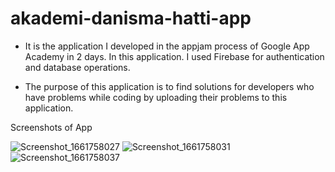 # akademi-danisma-hatti-app

* It is the application I developed in the appjam process of Google App Academy in 2 days. In this application.
I used Firebase for authentication and database operations.

* The purpose of this application is to find solutions for developers who have problems while coding by uploading their problems to this application.

Screenshots of App
 
 

![Screenshot_1661758027](https://user-images.githubusercontent.com/46723964/187222651-d992b3d8-a272-4ddf-a2f6-139f7a88895f.png)
![Screenshot_1661758031](https://user-images.githubusercontent.com/46723964/187222660-d2780adb-8cba-4090-9ae8-717cfd017677.png)
![Screenshot_1661758037](https://user-images.githubusercontent.com/46723964/187222662-266ef3eb-3421-4c90-a90e-122cef8ab527.png)
